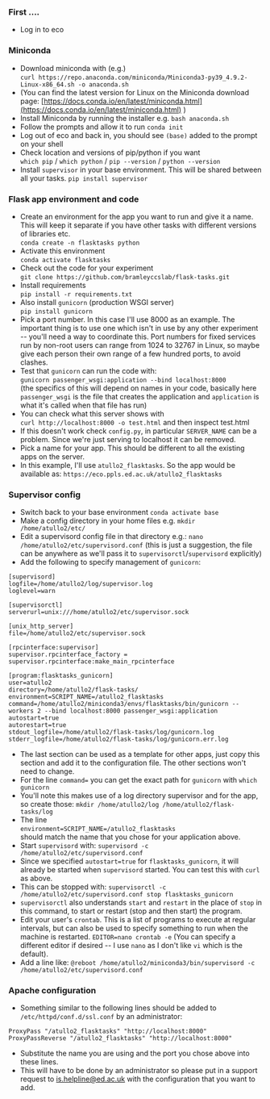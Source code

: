 ### First ....

* Log in to eco

### Miniconda

* Download miniconda with (e.g.) \
`curl https://repo.anaconda.com/miniconda/Miniconda3-py39_4.9.2-Linux-x86_64.sh -o anaconda.sh`
* (You can find the latest version for Linux on the Miniconda download page: [https://docs.conda.io/en/latest/miniconda.html](https://docs.conda.io/en/latest/miniconda.html) )
* Install Miniconda by running the installer e.g. `bash anaconda.sh`
* Follow the prompts and allow it to run `conda init`
* Log out of eco and back in, you should see `(base)` added to the prompt on your shell
* Check location and versions of pip/python if you want  
  `which pip` / `which python` / `pip --version` / `python --version`
* Install `supervisor` in your base environment. This will be shared between all your tasks.
  `pip install supervisor`

### Flask app environment and code

* Create an environment for the app you want to run and give it a name. This will keep it separate if you have other tasks with different versions of libraries etc.  
  `conda create -n flasktasks python`
* Activate this environment  
  `conda activate flasktasks`
* Check out the code for your experiment  
  `git clone https://github.com/bramleyccslab/flask-tasks.git`
* Install requirements  
  `pip install -r requirements.txt`
* Also install `gunicorn` (production WSGI server)  
  `pip install gunicorn`
* Pick a port number. In this case I'll use 8000 as an example. The important thing is to use one which isn't in use by any other experiment -- you'll need a way to coordinate this. Port numbers for fixed services run by non-root users can range from 1024 to 32767 in Linux, so maybe give each person their own range of a few hundred ports, to avoid clashes.
* Test that `gunicorn` can run the code with:  
  `gunicorn passenger_wsgi:application --bind localhost:8000`  
  (the specifics of this will depend on names in your code, basically here `passenger_wsgi` is the file that creates the application and `application` is what it's called when that file has run)
* You can check what this server shows with  
  `curl http://localhost:8000 -o test.html` and then inspect test.html
* If this doesn't work check `config.py`, in particular `SERVER_NAME` can be a problem. Since we're just serving to localhost it can be removed.
* Pick a name for your app. This should be different to all the existing apps on the server.
* In this example, I'll use `atullo2_flasktasks`. So the app would be available as: `https://eco.ppls.ed.ac.uk/atullo2_flasktasks`

### Supervisor config

* Switch back to your base environment
  `conda activate base`
* Make a config directory in your home files e.g.
  `mkdir /home/atullo2/etc/`
* Edit a supervisord config file in that directory e.g.:
  `nano /home/atullo2/etc/supervisord.conf`
  (this is just a suggestion, the file can be anywhere as we'll pass it to `supervisorctl`/`supervisord` explicitly)
* Add the following to specify management of `gunicorn`:
```
[supervisord]
logfile=/home/atullo2/log/supervisor.log
loglevel=warn

[supervisorctl]
serverurl=unix:///home/atullo2/etc/supervisor.sock

[unix_http_server]
file=/home/atullo2/etc/supervisor.sock

[rpcinterface:supervisor]
supervisor.rpcinterface_factory = supervisor.rpcinterface:make_main_rpcinterface

[program:flasktasks_gunicorn]
user=atullo2
directory=/home/atullo2/flask-tasks/
environment=SCRIPT_NAME=/atullo2_flasktasks
command=/home/atullo2/miniconda3/envs/flasktasks/bin/gunicorn --workers 2 --bind localhost:8000 passenger_wsgi:application
autostart=true
autorestart=true
stdout_logfile=/home/atullo2/flask-tasks/log/gunicorn.log
stderr_logfile=/home/atullo2/flask-tasks/log/gunicorn.err.log
```
* The last section can be used as a template for other apps, just copy this section and add it to the configuration file. The other sections won't need to change.  
* For the line `command=` you can get the exact path for `gunicorn` with
 `which gunicorn`
* You'll note this makes use of a log directory supervisor and for the app, so create those:
  `mkdir /home/atullo2/log /home/atullo2/flask-tasks/log`
* The line  
  `environment=SCRIPT_NAME=/atullo2_flasktasks`  
  should match the name that you chose for your application above.
* Start `supervisord` with:
  `supervisord -c /home/atullo2/etc/supervisord.conf`
* Since we specified `autostart=true` for `flasktasks_gunicorn`, it will already be started when `supervisord` started. You can test this with `curl` as above.
* This can be stopped with:
`supervisorctl -c /home/atullo2/etc/supervisord.conf stop flasktasks_gunicorn`
* `supervisorctl` also understands `start` and `restart` in the place of `stop` in this command, to start or restart (stop and then start) the program.
* Edit your user's `crontab`. This is a list of programs to execute at regular intervals, but can also be used to specify something to run when the machine is restarted.
 `EDITOR=nano crontab -e`
 (You can specify a different editor if desired -- I use `nano` as I don't like `vi` which is the default).
* Add a line like:
 `@reboot /home/atullo2/miniconda3/bin/supervisord -c /home/atullo2/etc/supervisord.conf`

### Apache configuration

* Something similar to the following lines should be added to `/etc/httpd/conf.d/ssl.conf` by an administrator:
```
ProxyPass "/atullo2_flasktasks" "http://localhost:8000"
ProxyPassReverse "/atullo2_flasktasks" "http://localhost:8000"
```
* Substitute the name you are using and the port you chose above into these lines.
* This will have to be done by an administrator so please put in a support request to is.helpline@ed.ac.uk with the configuration that you want to add.
